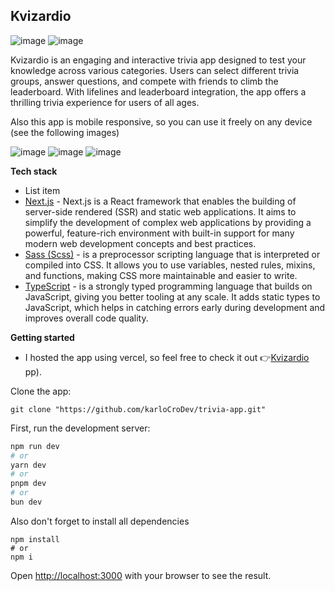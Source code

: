 ## Kvizardio

![image](https://github.com/karloCroDev/trivia-app/assets/117281346/09934bae-c3d9-4d63-b180-f08f3b1e62f6)
![image](https://github.com/karloCroDev/trivia-app/assets/117281346/112a10fb-56e5-4242-a1c3-fdb297fd5211)



Kvizardio is an engaging and interactive trivia app designed to test your knowledge across various categories. Users can select different trivia groups, answer questions, and compete with friends to climb the leaderboard. With lifelines and leaderboard integration, the app offers a thrilling trivia experience for users of all ages.

Also this app is mobile responsive, so you can use it freely on any device (see the following images)

![image](https://github.com/karloCroDev/trivia-app/assets/117281346/e8d174b3-7ec5-4d5d-a108-770a797f3597)
![image](https://github.com/karloCroDev/trivia-app/assets/117281346/d2eef999-6c52-4adc-8279-872043ec915a)
![image](https://github.com/karloCroDev/trivia-app/assets/117281346/053e8bae-7919-4770-8784-87d43a99681e)


**Tech stack**

 - List item
 - [Next.js](https://nextjs.org/) - Next.js is a React framework that enables the building of server-side rendered (SSR) and static web applications. It aims to simplify the development of complex web applications by providing a powerful, feature-rich environment with built-in support for many modern web development concepts and best practices.
 - [Sass (Scss)](https://sass-lang.com/) - is a preprocessor scripting language that is interpreted or compiled into CSS. It allows you to use variables, nested rules, mixins, and functions, making CSS more maintainable and easier to write.
 - [TypeScript](https://www.typescriptlang.org/) - is a strongly typed programming language that builds on JavaScript, giving you better tooling at any scale. It adds static types to JavaScript, which helps in catching errors early during development and improves overall code quality.
 

**Getting started**
 - I hosted the app using vercel, so feel free to check it out  👉[Kvizardio](https://trivia-app-seven-ruby.vercel.app/)
pp).

Clone the app:
```
git clone "https://github.com/karloCroDev/trivia-app.git"
```
First, run the development server:

```bash
npm run dev
# or
yarn dev
# or
pnpm dev
# or
bun dev
```

Also don't forget to install all dependencies
```
npm install
# or
npm i 
```
Open [http://localhost:3000](http://localhost:3000) with your browser to see the result.



